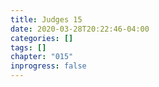 ```yaml
---
title: Judges 15
date: 2020-03-28T20:22:46-04:00
categories: []
tags: []
chapter: "015"
inprogress: false
---
```


